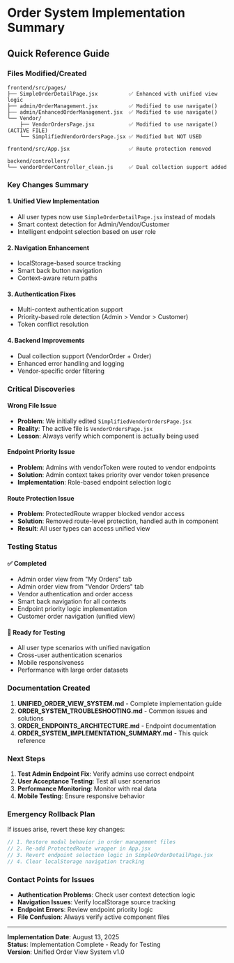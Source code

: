 # Order System Implementation Summary

## Quick Reference Guide

### Files Modified/Created
```
frontend/src/pages/
├── SimpleOrderDetailPage.jsx          ✅ Enhanced with unified view logic
├── admin/OrderManagement.jsx          ✅ Modified to use navigate()
├── admin/EnhancedOrderManagement.jsx  ✅ Modified to use navigate()
└── Vendor/
    ├── VendorOrdersPage.jsx           ✅ Modified to use navigate() (ACTIVE FILE)
    └── SimplifiedVendorOrdersPage.jsx ✅ Modified but NOT USED

frontend/src/App.jsx                   ✅ Route protection removed

backend/controllers/
└── vendorOrderController_clean.js     ✅ Dual collection support added
```

### Key Changes Summary

#### 1. Unified View Implementation
- All user types now use `SimpleOrderDetailPage.jsx` instead of modals
- Smart context detection for Admin/Vendor/Customer
- Intelligent endpoint selection based on user role

#### 2. Navigation Enhancement
- localStorage-based source tracking
- Smart back button navigation
- Context-aware return paths

#### 3. Authentication Fixes
- Multi-context authentication support
- Priority-based role detection (Admin > Vendor > Customer)
- Token conflict resolution

#### 4. Backend Improvements
- Dual collection support (VendorOrder + Order)
- Enhanced error handling and logging
- Vendor-specific order filtering

### Critical Discoveries

#### Wrong File Issue
- **Problem**: We initially edited `SimplifiedVendorOrdersPage.jsx`
- **Reality**: The active file is `VendorOrdersPage.jsx`
- **Lesson**: Always verify which component is actually being used

#### Endpoint Priority Issue
- **Problem**: Admins with vendorToken were routed to vendor endpoints
- **Solution**: Admin context takes priority over vendor token presence
- **Implementation**: Role-based endpoint selection logic

#### Route Protection Issue
- **Problem**: ProtectedRoute wrapper blocked vendor access
- **Solution**: Removed route-level protection, handled auth in component
- **Result**: All user types can access unified view

### Testing Status

#### ✅ Completed
- Admin order view from "My Orders" tab
- Admin order view from "Vendor Orders" tab  
- Vendor authentication and order access
- Smart back navigation for all contexts
- Endpoint priority logic implementation
- Customer order navigation (unified view)

#### 🔄 Ready for Testing
- All user type scenarios with unified navigation
- Cross-user authentication scenarios
- Mobile responsiveness
- Performance with large order datasets

### Documentation Created

1. **UNIFIED_ORDER_VIEW_SYSTEM.md** - Complete implementation guide
2. **ORDER_SYSTEM_TROUBLESHOOTING.md** - Common issues and solutions
3. **ORDER_ENDPOINTS_ARCHITECTURE.md** - Endpoint documentation
4. **ORDER_SYSTEM_IMPLEMENTATION_SUMMARY.md** - This quick reference

### Next Steps

1. **Test Admin Endpoint Fix**: Verify admins use correct endpoint
2. **User Acceptance Testing**: Test all user scenarios
3. **Performance Monitoring**: Monitor with real data
4. **Mobile Testing**: Ensure responsive behavior

### Emergency Rollback Plan

If issues arise, revert these key changes:
```javascript
// 1. Restore modal behavior in order management files
// 2. Re-add ProtectedRoute wrapper in App.jsx
// 3. Revert endpoint selection logic in SimpleOrderDetailPage.jsx
// 4. Clear localStorage navigation tracking
```

### Contact Points for Issues

- **Authentication Problems**: Check user context detection logic
- **Navigation Issues**: Verify localStorage source tracking
- **Endpoint Errors**: Review endpoint priority logic
- **File Confusion**: Always verify active component files

---

**Implementation Date**: August 13, 2025  
**Status**: Implementation Complete - Ready for Testing  
**Version**: Unified Order View System v1.0
